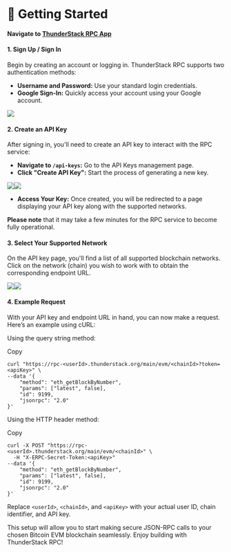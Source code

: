 # 📖 Getting Started

#### Navigate to [ThunderStack RPC App](https://rpc.thunderstack.org/) <a href="#navigate-to-thunderstack-rpc-app" id="navigate-to-thunderstack-rpc-app"></a>

#### 1. Sign Up / Sign In <a href="#id-1.-sign-up-sign-in" id="id-1.-sign-up-sign-in"></a>

Begin by creating an account or logging in. ThunderStack RPC supports two authentication methods:

* **Username and Password:** Use your standard login credentials.
* **Google Sign-In:** Quickly access your account using your Google account.

![](https://thunderstack.gitbook.io/~gitbook/image?url=https%3A%2F%2F1923892169-files.gitbook.io%2F%7E%2Ffiles%2Fv0%2Fb%2Fgitbook-x-prod.appspot.com%2Fo%2Fspaces%252FIRjGMOvUzARhCLXZ8Xyh%252Fuploads%252Fbjyp2kqRYwD4Dk5MxVgk%252Fimage.png%3Falt%3Dmedia%26token%3D97cf6c89-f806-46ce-9719-9ebdb4862a21\&width=768\&dpr=4\&quality=100\&sign=e77c0cac\&sv=2)

#### 2. Create an API Key <a href="#id-2.-create-an-api-key" id="id-2.-create-an-api-key"></a>

After signing in, you'll need to create an API key to interact with the RPC service:

* **Navigate to `/api-keys`:** Go to the API Keys management page.
* **Click "Create API Key":** Start the process of generating a new key.

![](https://thunderstack.gitbook.io/~gitbook/image?url=https%3A%2F%2F1923892169-files.gitbook.io%2F%7E%2Ffiles%2Fv0%2Fb%2Fgitbook-x-prod.appspot.com%2Fo%2Fspaces%252FIRjGMOvUzARhCLXZ8Xyh%252Fuploads%252F62FKrfkTmUPytb2B1hOP%252Fimage.png%3Falt%3Dmedia%26token%3Dcb1dda4c-1806-4198-8e45-5f96a6e12cdc\&width=768\&dpr=4\&quality=100\&sign=1de50de2\&sv=2)![](https://thunderstack.gitbook.io/~gitbook/image?url=https%3A%2F%2F1923892169-files.gitbook.io%2F%7E%2Ffiles%2Fv0%2Fb%2Fgitbook-x-prod.appspot.com%2Fo%2Fspaces%252FIRjGMOvUzARhCLXZ8Xyh%252Fuploads%252FnWXloRJJX6y5BGO641Ds%252Fimage.png%3Falt%3Dmedia%26token%3Dc8b622fd-7a23-4456-ac3d-53f7edf0b6a7\&width=768\&dpr=4\&quality=100\&sign=8a803c69\&sv=2)

* **Access Your Key:** Once created, you will be redirected to a page displaying your API key along with the supported networks.

**Please note** that it may take a few minutes for the RPC service to become fully operational.

#### 3. Select Your Supported Network <a href="#id-3.-select-your-supported-network" id="id-3.-select-your-supported-network"></a>

On the API key page, you'll find a list of all supported blockchain networks. Click on the network (chain) you wish to work with to obtain the corresponding endpoint URL.

![](https://thunderstack.gitbook.io/~gitbook/image?url=https%3A%2F%2F1923892169-files.gitbook.io%2F%7E%2Ffiles%2Fv0%2Fb%2Fgitbook-x-prod.appspot.com%2Fo%2Fspaces%252FIRjGMOvUzARhCLXZ8Xyh%252Fuploads%252FZYgQJmTJPtQ6IF3K6SMs%252Fimage.png%3Falt%3Dmedia%26token%3Ddf6e27b1-a557-4877-afe6-291e21c32260\&width=768\&dpr=4\&quality=100\&sign=dabb4e7b\&sv=2)![](https://thunderstack.gitbook.io/~gitbook/image?url=https%3A%2F%2F1923892169-files.gitbook.io%2F%7E%2Ffiles%2Fv0%2Fb%2Fgitbook-x-prod.appspot.com%2Fo%2Fspaces%252FIRjGMOvUzARhCLXZ8Xyh%252Fuploads%252FZJvM38C8jx73kfAzKAq0%252Fimage.png%3Falt%3Dmedia%26token%3D3c5e4550-17b5-4bba-b59e-48227d422878\&width=768\&dpr=4\&quality=100\&sign=6d882c5e\&sv=2)

#### 4. Example Request <a href="#id-4.-example-request" id="id-4.-example-request"></a>

With your API key and endpoint URL in hand, you can now make a request. Here’s an example using cURL:

Using the query string method:

Copy

```
curl "https://rpc-<userId>.thunderstack.org/main/evm/<chainId>?token=<apiKey>" \
--data '{
    "method": "eth_getBlockByNumber",
    "params": ["latest", false],
    "id": 9199,
    "jsonrpc": "2.0"
}'
```

Using the HTTP header method:

Copy

```
curl -X POST "https://rpc-<userId>.thunderstack.org/main/evm/<chainId>" \
  -H "X-ERPC-Secret-Token:<apiKey>"
--data '{
    "method": "eth_getBlockByNumber",
    "params": ["latest", false],
    "id": 9199,
    "jsonrpc": "2.0"
}'
```

Replace `<userId>`, `<chainId>`, and `<apiKey>` with your actual user ID, chain identifier, and API key.

This setup will allow you to start making secure JSON-RPC calls to your chosen Bitcoin EVM blockchain seamlessly. Enjoy building with ThunderStack RPC!

[\
](https://thunderstack.gitbook.io/thunderstuck-rpc-docs/how-it-works)
